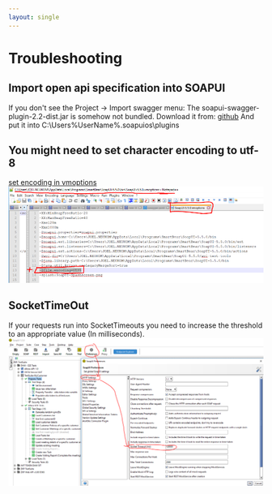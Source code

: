 ```yaml
---
layout: single
---
```


# Troubleshooting
## Import open api specification into SOAPUI
If you don't see the Project -> Import swagger menu:
The soapui-swagger-plugin-2.2-dist.jar is somehow not bundled. 
Download it from: [github](https://github.com/SmartBear/soapui/tree/release-5.6.0/soapui-installer/src/BundlePlugins)
And put it into C:\Users\%UserName%\.soapuios\plugins

## You might need to set character encoding to utf-8
[set encoding in vmoptions](https://stackoverflow.com/questions/35747109/where-do-i-set-character-encoding-in-soapui-preferences#:~:text=To%20set%20up%20an%20encoding,or%20iso%2D8859%2D1.)
![preferences](./change-encoding-to-utf8.PNG)

## SocketTimeOut
If your requests run into SocketTimeouts you need to increase the threshold to an appropriate value (In milliseconds).  
![preferences](./Change-socket-timeout-Settings.png) 